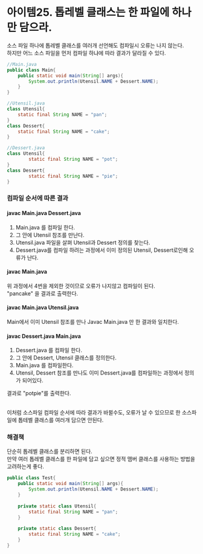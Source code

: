# 아이템25. 톱레벨 클래스는 한 파일에 하나만 담으라.

소스 파일 하나에 톱레벨 클래스를 여러개 선언해도 컴파일시 오류는 나지 않는다.<br>
하지만 어느 소스 파일을 먼저 컴파일 하냐에 따라 결과가 달라질 수 있다.

````java
//Main.java
public class Main{
	public static void main(String[] args){
		System.out.println(Utensil.NAME + Dessert.NAME);
	}
}
````

````java
//Utensil.java
class Utensil{
	static final String NAME = "pan";
}
class Dessert{
	static final String NAME = "cake";
}
````

````java
//Dessert.java
class Utensil{
        static final String NAME = "pot";
}
class Dessert{
        static final String NAME = "pie";
}
````
### 컴파일 순서에 따른 결과
#### javac Main.java Dessert.java 
1. Main.java 를 컴파일 한다.
2. 그 안에 Utensil 참조를 만난다.
3. Utensil.java 파일을 살펴 Utensil과 Dessert 정의를 찾는다.
4. Dessert.java를 컴파일 하려는 과정에서 이미 정의된 Utensil, Dessert로인해 오류가 난다.

#### javac Main.java
위 과정에서 4번을 제외한 것이므로 오류가 나지않고 컴파일이 된다.<br>
"pancake" 을 결과로 출력한다.

#### javac Main.java Utensil.java
Main에서 이미 Utensil 참조를 만나 Javac Main.java 만 한 결과와 일치한다.

#### javac Dessert.java Main.java
1. Dessert.java 를 컴파일 한다.
2. 그 안에 Dessert, Utensil 클래스를 정의한다.
3. Main.java 를 컴파일한다.
4. Utensil, Dessert 참조를 만나도 이미 Dessert.java를 컴파일하는 과정에서 정의가 되어있다.

결과로 "potpie"를 출력한다.<br><br>

이처럼 소스파일 컴파일 순서에 따라 결과가 바뀔수도, 오류가 날 수 있으므로 한 소스파일에 톱테벨 클래스를 여러개 담으면 안된다.

### 해결책
단순히 톱레벨 클래스를 분리하면 된다.<br>
만약 여러 톱레벨 클래스를 한 파일에 담고 싶으면 정적 맴버 클래스를 사용하는 방법을 고려하는게 좋다.
````java
public class Test{
    public static void main(String[] args){
        System.out.println(Utensil.NAME + Dessert.NAME);
    }
    
    private static class Utensil{
        static final String NAME = "pan";
    }
    
    private static class Dessert{
        static final String NAME = "cake";
    }
}
````

````java

````

